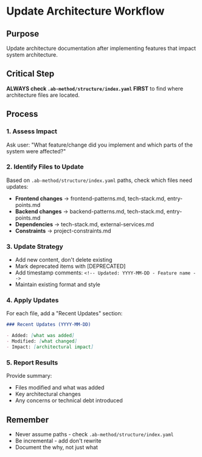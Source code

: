 # Update Architecture Workflow

## Purpose

Update architecture documentation after implementing features that impact system architecture.

## Critical Step

**ALWAYS check `.ab-method/structure/index.yaml` FIRST** to find where architecture files are located.

## Process

### 1. Assess Impact

Ask user: "What feature/change did you implement and which parts of the system were affected?"

### 2. Identify Files to Update

Based on `.ab-method/structure/index.yaml` paths, check which files need updates:

- **Frontend changes** → frontend-patterns.md, tech-stack.md, entry-points.md
- **Backend changes** → backend-patterns.md, tech-stack.md, entry-points.md
- **Dependencies** → tech-stack.md, external-services.md
- **Constraints** → project-constraints.md

### 3. Update Strategy

- Add new content, don't delete existing
- Mark deprecated items with [DEPRECATED]
- Add timestamp comments: `<!-- Updated: YYYY-MM-DD - Feature name -->`
- Maintain existing format and style

### 4. Apply Updates

For each file, add a "Recent Updates" section:

```markdown
### Recent Updates (YYYY-MM-DD)

- Added: [what was added]
- Modified: [what changed]
- Impact: [architectural impact]
```

### 5. Report Results

Provide summary:

- Files modified and what was added
- Key architectural changes
- Any concerns or technical debt introduced

## Remember

- Never assume paths - check `.ab-method/structure/index.yaml`
- Be incremental - add don't rewrite
- Document the why, not just what
